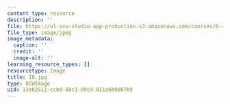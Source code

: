 ```yaml
---
content_type: resource
description: ''
file: https://ol-ocw-studio-app-production.s3.amazonaws.com/courses/6-451-principles-of-digital-communication-ii-spring-2005/13eb2511ccbd88c109c9011a6b0087b9_18.jpg
file_type: image/jpeg
image_metadata:
  caption: ''
  credit: ''
  image-alt: ''
learning_resource_types: []
resourcetype: Image
title: 18.jpg
type: OCWImage
uid: 13eb2511-ccbd-88c1-09c9-011a6b0087b9
---
```

